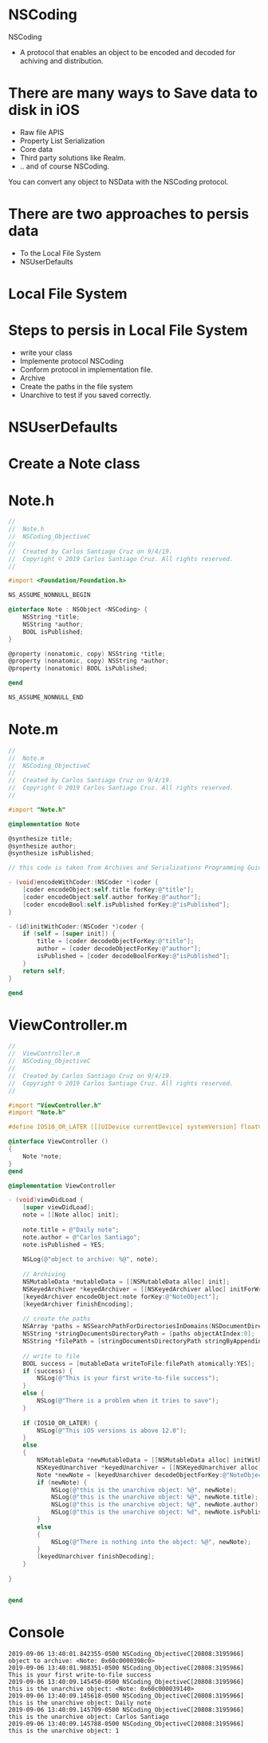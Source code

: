 # NSCoding

NSCoding 

- A protocol that enables an object to be encoded and decoded for achiving and distribution.

# There are many ways to Save data to disk in iOS

- Raw file APIS
- Property List Serialization
- Core data
- Third party solutions like Realm.
- .. and of course NSCoding.

You can convert any object to NSData with the NSCoding protocol.

# There are two approaches to persis data

- To the Local File System
- NSUserDefaults

# Local File System

# Steps to persis in Local File System

- write your class
- Implemente protocol NSCoding
- Conform protocol in implementation file.
- Archive
- Create the paths in the file system
- Unarchive to test if you saved correctly.

# NSUserDefaults

# Create a Note class

# Note.h

``` objective-c
//
//  Note.h
//  NSCoding_ObjectiveC
//
//  Created by Carlos Santiago Cruz on 9/4/19.
//  Copyright © 2019 Carlos Santiago Cruz. All rights reserved.
//

#import <Foundation/Foundation.h>

NS_ASSUME_NONNULL_BEGIN

@interface Note : NSObject <NSCoding> {
    NSString *title;
    NSString *author;
    BOOL isPublished;
}

@property (nonatomic, copy) NSString *title;
@property (nonatomic, copy) NSString *author;
@property (nonatomic) BOOL isPublished;

@end

NS_ASSUME_NONNULL_END
```

# Note.m

``` objective-c
//
//  Note.m
//  NSCoding_ObjectiveC
//
//  Created by Carlos Santiago Cruz on 9/4/19.
//  Copyright © 2019 Carlos Santiago Cruz. All rights reserved.
//

#import "Note.h"

@implementation Note

@synthesize title;
@synthesize author;
@synthesize isPublished;

// this code is taken from Archives and Serializations Programming Guide, it works !

- (void)encodeWithCoder:(NSCoder *)coder {
    [coder encodeObject:self.title forKey:@"title"];
    [coder encodeObject:self.author forKey:@"author"];
    [coder encodeBool:self.isPublished forKey:@"isPublished"];
}

- (id)initWithCoder:(NSCoder *)coder {
    if (self = [super init]) {
        title = [coder decodeObjectForKey:@"title"];
        author = [coder decodeObjectForKey:@"author"];
        isPublished = [coder decodeBoolForKey:@"isPublished"];
    }
    return self;
}

@end
```


# ViewController.m

``` objective-c
//
//  ViewController.m
//  NSCoding_ObjectiveC
//
//  Created by Carlos Santiago Cruz on 9/4/19.
//  Copyright © 2019 Carlos Santiago Cruz. All rights reserved.
//

#import "ViewController.h"
#import "Note.h"

#define IOS10_OR_LATER [[[UIDevice currentDevice] systemVersion] floatValue] >= 12.0

@interface ViewController ()
{
    Note *note;
}
@end

@implementation ViewController

- (void)viewDidLoad {
    [super viewDidLoad];
    note = [[Note alloc] init];
    
    note.title = @"Daily note";
    note.author = @"Carlos Santiago";
    note.isPublished = YES;
    
    NSLog(@"object to archive: %@", note);
    
    // Archiving
    NSMutableData *mutableData = [[NSMutableData alloc] init];
    NSKeyedArchiver *keyedArchiver = [[NSKeyedArchiver alloc] initForWritingWithMutableData:mutableData];
    [keyedArchiver encodeObject:note forKey:@"NoteObject"];
    [keyedArchiver finishEncoding];
    
    // create the paths
    NSArray *paths = NSSearchPathForDirectoriesInDomains(NSDocumentDirectory, NSUserDomainMask, YES);
    NSString *stringDocumentsDirectoryPath = [paths objectAtIndex:0];
    NSString *filePath = [stringDocumentsDirectoryPath stringByAppendingPathComponent:@"notes.plist"];
    
    // write to file
    BOOL success = [mutableData writeToFile:filePath atomically:YES];
    if (success) {
        NSLog(@"This is your first write-to-file success");
    }
    else {
        NSLog(@"There is a problem when it tries to save");
    }
    
    if (IOS10_OR_LATER) {
        NSLog(@"This iOS versions is above 12.0");
    }
    else
    {
        NSMutableData *newMutableData = [[NSMutableData alloc] initWithContentsOfFile:filePath];
        NSKeyedUnarchiver *keyedUnarchiver = [[NSKeyedUnarchiver alloc] initForReadingWithData:newMutableData];
        Note *newNote = [keyedUnarchiver decodeObjectForKey:@"NoteObject"];
        if (newNote) {
            NSLog(@"this is the unarchive object: %@", newNote);
            NSLog(@"this is the unarchive object: %@", newNote.title);
            NSLog(@"this is the unarchive object: %@", newNote.author);
            NSLog(@"this is the unarchive object: %d", newNote.isPublished);
        }
        else
        {
            NSLog(@"There is nothing into the object: %@", newNote);
        }
        [keyedUnarchiver finishDecoding];
    }
    
}


@end
```

# Console

``` console
2019-09-06 13:40:01.842355-0500 NSCoding_ObjectiveC[20808:3195966] object to archive: <Note: 0x60c0000398c0>
2019-09-06 13:40:01.908351-0500 NSCoding_ObjectiveC[20808:3195966] This is your first write-to-file success
2019-09-06 13:40:09.145450-0500 NSCoding_ObjectiveC[20808:3195966] this is the unarchive object: <Note: 0x60c000039140>
2019-09-06 13:40:09.145618-0500 NSCoding_ObjectiveC[20808:3195966] this is the unarchive object: Daily note
2019-09-06 13:40:09.145709-0500 NSCoding_ObjectiveC[20808:3195966] this is the unarchive object: Carlos Santiago
2019-09-06 13:40:09.145788-0500 NSCoding_ObjectiveC[20808:3195966] this is the unarchive object: 1
```
